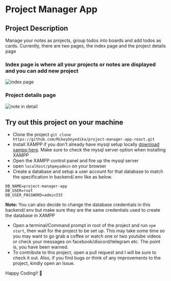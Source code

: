 # Project Manager App

## Project Description

Manage your notes as projects, group todos into boards and add todos as cards. 
Currently, there are two pages, the index page and the project details page

### Index page is where all your projects or notes are displayed and you can add new project

![index page](./public/assets/index.png)

### Project details page

![note in detail](./public/assets/details.png)

## Try out this project on your machine
- Clone the project
`git clone https://github.com/MikeyOnyedika/project-manager-app-react.git`
- Install XAMPP if you don't already have mysql setup locally [download xampp here](https://xampp.org). Make sure to check the mysql server option when installing XAMPP
- Open the XAMPP control panel and fire up the mysql server
- open `localhost/phpmyadmin` on your browser
- Create a database and setup a user account for that database to match the specification in backend/.env like as below. 
```env
DB_NAME=project-manager-app
DB_USER=root
DB_USER_PASSWORD=admin333
```
**Note:** You can also decide to change the database credentials in this backend/.env but make sure they are the same credentials used to create the database in XAMPP
- Open a terminal/Command prompt in root of the project and run `npm start`, then wait for the project to be set up. This may take some time so you may want to go grab a coffee or watch one or two youtube videos or check your messages on facebook/discord/telegram etc. The point is, you have been warned.
- To contribute to this project, open a pull request and I will be sure to check it out. Also, if you find bugs or think of any improvements to the project, kindly open an Issue. 

Happy Coding!! 🎉
